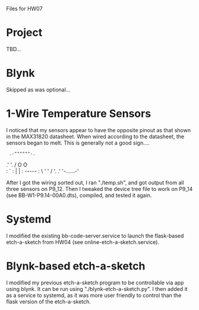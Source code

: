 Files for HW07

# Project
TBD...

# Blynk

Skipped as was optional...

# 1-Wire Temperature Sensors

I noticed that my sensors appear to have the opposite pinout as that shown in the MAX31820 datasheet. When wired according to the datasheet, the sensors began to melt. This is generally not a good sign....

     .-""""""-.
   .'          '.
  /   O      O   \
 :           `    :
 |                |
 :    _-----_    :
  \  '        '  /
   '.          .'
     '-......-'

After I got the wiring sorted out, I ran "./temp.sh", and got output from all three sensors on P9_12. Then I tweaked the device tree file to work on P9_14 (see BB-W1-P9.14-00A0.dts), compiled, and tested it again. 

# Systemd

I modified the existing bb-code-server.service to launch the flask-based etch-a-sketch from HW04 (see online-etch-a-sketch.service).

# Blynk-based etch-a-sketch

I modified my previous etch-a-sketch program to be controllable via app using blynk. It can be run using "./blynk-etch-a-sketch.py". I then added it as a service to systemd, as it was more user friendly to control than the flask version of the etch-a-sketch.